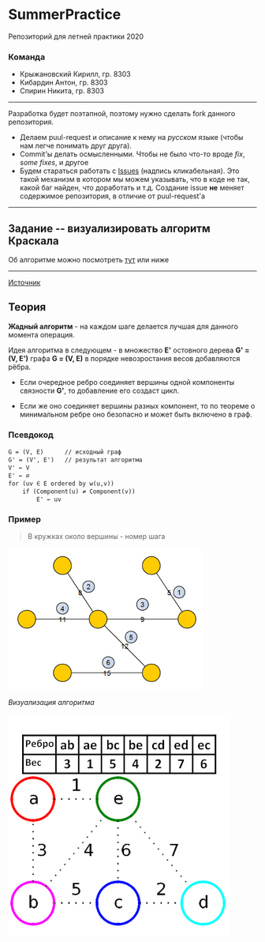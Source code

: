 # SummerPractice

Репозиторий для летней практики 2020

### Команда
* Крыжановский Кирилл, гр. 8303
* Кибардин Антон, гр. 8303
* Спирин Никита, гр. 8303

***


Разработка будет поэтапной, поэтому нужно сделать fork данного репозитория. 
* Делаем puul-request и описание к нему на _русском_ языке (чтобы нам легче понимать друг друга). 
* Commit'ы делать осмысленными. Чтобы не было что-то вроде _fix_, _some fixes_, и другое
* Будем стараться работать с [Issues](https://github.com/thehighestmath/SummerPractice/issues) (надпись кликабельная). Это такой механизм в котором мы можем указывать, что в коде не так, какой баг найден, что доработать и т.д. Создание issue __не__ меняет содержимое репозитория, в отличие от puul-request'а

***

## Задание -- визуализировать алгоритм Краскала

Об алгоритме можно посмотреть [тут](https://ru.wikipedia.org/wiki/%D0%90%D0%BB%D0%B3%D0%BE%D1%80%D0%B8%D1%82%D0%BC_%D0%9A%D1%80%D0%B0%D1%81%D0%BA%D0%B0%D0%BB%D0%B0) или ниже


***

[Источник](https://github.com/Nik-Poch/EducationProjects/blob/master/%D0%9F%D0%90%D0%90/Theory/%D0%93%D1%80%D0%B0%D1%84%D1%8B/%D0%9E%D1%81%D1%82%D0%BE%D0%B2%D0%BD%D1%8B%D0%B5%20%D0%B4%D0%B5%D1%80%D0%B5%D0%B2%D1%8C%D1%8F.md#%D0%B6%D0%B0%D0%B4%D0%BD%D1%8B%D0%B9-%D0%B0%D0%BB%D0%B3%D0%BE%D1%80%D0%B8%D1%82%D0%BC-%D0%BA%D1%80%D0%B0%D1%81%D0%BA%D0%B0%D0%BB%D0%B0)

## Теория

__Жадный алгоритм__ - на каждом шаге делается лучшая для данного момента операция.

Идея алгоритма в следующем - в множество __E'__ остовного дерева __G' = (V, E')__ графа __G = (V, E)__ в порядке невозростания весов добавляются рёбра.

- Если очередное ребро соединяет вершины одной компоненты связности __G'__, то добавление его создаст цикл.

- Если же оно соединяет вершины разных компонент, то по теореме о минимальном ребре оно безопасно и может быть включено в граф.

### Псевдокод

```
G = (V, E)      // исходный граф
G' = (V', E')   // результат алгоритма
V' ← V
E' ← ∅
for (uv ∈ E ordered by w(u,v))
	if (Component(u) ≠ Component(v))
        E' ← uv
```

### Пример

> В кружках около вершины - номер шага

![Жадный алгоритм (Краскала)](./_resources/graph.png)

_Визуализация алгоритма_

![Жадный алгоритм (Краскала)](./_resources/visual.gif)
